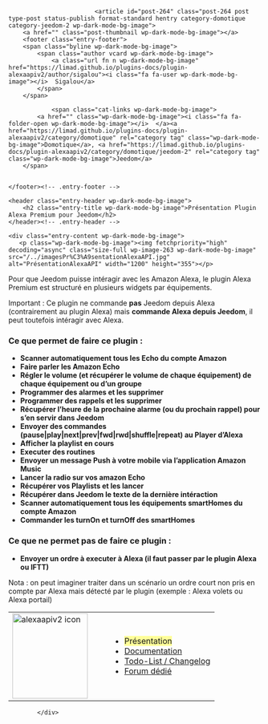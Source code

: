 <div class="col-md-8 wp-dark-mode-bg-image">
					
										
												
							<article id="post-264" class="post-264 post type-post status-publish format-standard hentry category-domotique category-jeedom-2 wp-dark-mode-bg-image">
		<a href="" class="post-thumbnail wp-dark-mode-bg-image"></a>
		<footer class="entry-footer">
		<span class="byline wp-dark-mode-bg-image">
			<span class="author vcard wp-dark-mode-bg-image">
				<a class="url fn n wp-dark-mode-bg-image" href="https://limad.github.io/plugins-docs/plugin-alexaapiv2/author/sigalou"><i class="fa fa-user wp-dark-mode-bg-image"></i>  Sigalou</a>
			</span>
		</span>

				<span class="cat-links wp-dark-mode-bg-image">
			<a href="" class="wp-dark-mode-bg-image"><i class="fa fa-folder-open wp-dark-mode-bg-image"></i>  </a><a href="https://limad.github.io/plugins-docs/plugin-alexaapiv2/category/domotique" rel="category tag" class="wp-dark-mode-bg-image">Domotique</a>, <a href="https://limad.github.io/plugins-docs/plugin-alexaapiv2/category/domotique/jeedom-2" rel="category tag" class="wp-dark-mode-bg-image">Jeedom</a>
		</span>


	</footer><!-- .entry-footer -->

	<header class="entry-header wp-dark-mode-bg-image">
		<h2 class="entry-title wp-dark-mode-bg-image">Présentation Plugin Alexa Premium pour Jeedom</h2>
	</header><!-- .entry-header -->

	<div class="entry-content wp-dark-mode-bg-image">
	   <p class="wp-dark-mode-bg-image"><img fetchpriority="high" decoding="async" class="size-full wp-image-263 wp-dark-mode-bg-image" src="/../imagesPr%C3%A9sentationAlexaAPI.jpg" alt="PrésentationAlexaAPI" width="1200" height="355"></p>

<p class="wp-dark-mode-bg-image"><span id="more-264" class="wp-dark-mode-bg-image"></span></p>
<p class="wp-dark-mode-bg-image">Pour que Jeedom puisse intéragir avec les Amazon Alexa, le plugin Alexa Premium est structuré en plusieurs widgets par équipements.</p>
<p class="wp-dark-mode-bg-image">Important : Ce plugin ne commande <strong class="wp-dark-mode-bg-image">pas</strong> Jeedom depuis Alexa (contrairement au plugin Alexa) mais <strong class="wp-dark-mode-bg-image">commande Alexa depuis Jeedom</strong>, il peut toutefois intéragir avec Alexa.</p>
<h3 class="wp-dark-mode-bg-image">Ce que permet de faire ce plugin :</h3>
<ul class="wp-dark-mode-bg-image">
<li class="wp-dark-mode-bg-image"><strong class="wp-dark-mode-bg-image">Scanner automatiquement tous les Echo du compte Amazon</strong></li>
<li class="wp-dark-mode-bg-image"><strong class="wp-dark-mode-bg-image">Faire parler les Amazon Echo</strong></li>
<li class="wp-dark-mode-bg-image"><strong class="wp-dark-mode-bg-image">Régler le volume (et récupérer le volume de chaque équipement) de chaque équipement ou d’un groupe<br class="wp-dark-mode-bg-image">
</strong></li>
<li class="wp-dark-mode-bg-image"><strong class="wp-dark-mode-bg-image">Programmer des alarmes et les supprimer</strong></li>
<li class="wp-dark-mode-bg-image"><strong class="wp-dark-mode-bg-image">Programmer des rappels et les supprimer</strong></li>
<li class="wp-dark-mode-bg-image"><strong class="wp-dark-mode-bg-image">Récupérer l’heure de la prochaine alarme (ou du prochain rappel) pour s’en servir dans Jeedom</strong></li>
<li class="wp-dark-mode-bg-image"><strong class="wp-dark-mode-bg-image">Envoyer des commandes (pause|play|next|prev|fwd|rwd|shuffle|repeat) au Player d’Alexa</strong></li>
<li class="wp-dark-mode-bg-image"><strong class="wp-dark-mode-bg-image">Afficher la playlist en cours</strong></li>
<li class="wp-dark-mode-bg-image"><strong class="wp-dark-mode-bg-image">Executer des routines</strong></li>
<li class="wp-dark-mode-bg-image"><strong class="wp-dark-mode-bg-image">Envoyer un message Push à votre mobile via l’application Amazon Music</strong></li>
<li class="wp-dark-mode-bg-image"><strong class="wp-dark-mode-bg-image">Lancer la radio sur vos amazon Echo</strong></li>
<li class="wp-dark-mode-bg-image"><strong class="wp-dark-mode-bg-image">Récupérer vos Playlists et les lancer</strong></li>
<li class="wp-dark-mode-bg-image"><strong class="wp-dark-mode-bg-image">Récupérer dans Jeedom le texte de la dernière intéraction</strong></li>
<li class="wp-dark-mode-bg-image"><strong class="wp-dark-mode-bg-image">Scanner automatiquement tous les équipements smartHomes du compte Amazon</strong></li>
<li class="wp-dark-mode-bg-image"><strong class="wp-dark-mode-bg-image">Commander les turnOn et turnOff des smartHomes</strong></li>
</ul>
<h3 class="wp-dark-mode-bg-image">Ce que ne permet pas de faire ce plugin :</h3>
<ul class="wp-dark-mode-bg-image">
<li class="wp-dark-mode-bg-image"><strong class="wp-dark-mode-bg-image">Envoyer un ordre à executer à Alexa (il faut passer par le plugin Alexa ou IFTT)</strong></li>
</ul>
<p class="wp-dark-mode-bg-image">Nota : on peut imaginer traiter dans un scénario un ordre court non pris en compte par Alexa mais détecté par le plugin (exemple : Alexa volets ou Alexa portail)</p>
<table style="width: 100%;" class="">
<tbody class="wp-dark-mode-bg-image">
<tr class="wp-dark-mode-bg-image">
<td style="width: 180px;" class="wp-dark-mode-bg-image"><img decoding="async" class="size-full wp-image-182 wp-dark-mode-bg-image" src="/../images/alexaapiv2.png" alt="alexaapiv2 icon" width="150" height="170"></td>
<td class="wp-dark-mode-bg-image">
<ul class="wp-dark-mode-bg-image">
<li class="wp-dark-mode-bg-image"><span style="background-color: rgb(255, 255, 153); --wp-dark-mode-inline-bgcolor: #5a5913;" data-wp-dark-mode-inline-bgcolor="" class="">Présentation</span></li>
<li class="wp-dark-mode-bg-image"><a href="https://limad.github.io/plugins-docs/plugin-alexaapiv2/documentation" class="wp-dark-mode-bg-image">Documentation</a></li>
<li class="wp-dark-mode-bg-image"><a href="https://limad.github.io/plugins-docs/plugin-alexaapiv2/changelog" class="wp-dark-mode-bg-image">Todo-List / Changelog</a></li>
<li class="wp-dark-mode-bg-image"><a href="https://community.jeedom.com/tags/plugin-alexaapiv2" class="wp-dark-mode-bg-image">Forum dédié</a></li>
</ul>
</td>
</tr>
</tbody>
</table>
	</div><!-- .entry-content -->

</article>
					
												
						
<div id="comments" class="comments-area wp-dark-mode-bg-image">

</div><!-- #comments -->
						
								
			</div>
